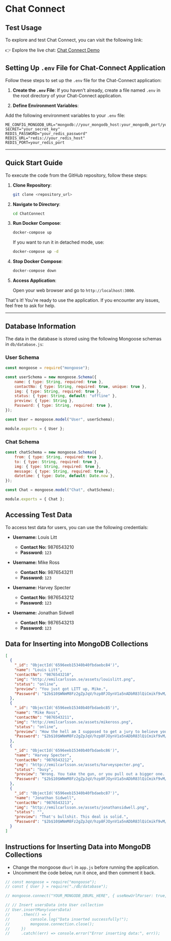 # Chat Connect

## Test Usage
To explore and test Chat Connect, you can visit the following link:

👉 Explore the live chat: [Chat Connect Demo](https://chat-connect-ps95.onrender.com/)

## Setting Up `.env` File for Chat-Connect Application

Follow these steps to set up the `.env` file for the Chat-Connect application:

1. **Create the `.env` File**: If you haven't already, create a file named `.env` in the root directory of your Chat-Connect application.

2. **Define Environment Variables**:

Add the following environment variables to your `.env` file:

```plaintext
ME_CONFIG_MONGODB_URL="mongodb://your_mongodb_host:your_mongodb_port/your_database_name"
SECRET="your_secret_key"
REDIS_PASSWORD="your_redis_password"
REDIS_URL="redis://your_redis_host"
REDIS_PORT=your_redis_port
```
---

## Quick Start Guide

To execute the code from the GitHub repository, follow these steps:

1. **Clone Repository**:
   ```bash
   git clone <repository_url>
   ```

2. **Navigate to Directory**:
   ```bash
   cd ChatConnect
   ```

3. **Run Docker Compose**:

   ```bash
   docker-compose up
   ```

   If you want to run it in detached mode, use:
   ```bash
   docker-compose up -d
   ```

4. **Stop Docker Compose**:

   ```bash
   docker-compose down
   ```

5. **Access Application**:

   Open your web browser and go to `http://localhost:3000`.

That's it! You're ready to use the application. If you encounter any issues, feel free to ask for help.

--- 

## Database Information

The data in the database is stored using the following Mongoose schemas in `db/database.js`:

### User Schema

```javascript
const mongoose = require("mongoose");

const userSchema = new mongoose.Schema({
    name: { type: String, required: true },
    contactNo: { type: String, required: true, unique: true },
    img: { type: String, required: true },
    status: { type: String, default: "offline" },
    preview: { type: String },
    Password: { type: String, required: true },
});

const User = mongoose.model("User", userSchema);

module.exports = { User };
```

### Chat Schema

```javascript
const chatSchema = new mongoose.Schema({
    from: { type: String, required: true },
    to: { type: String, required: true },
    img: { type: String, required: true },
    message: { type: String, required: true },
    datetime: { type: Date, default: Date.now },
});

const Chat = mongoose.model("Chat", chatSchema);

module.exports = { Chat };
```

## Accessing Test Data

To access test data for users, you can use the following credentials:

- **Username:** Louis Litt
  - **Contact No:** 9876543210
  - **Password:** `123`

- **Username:** Mike Ross
  - **Contact No:** 9876543211
  - **Password:** `123`

- **Username:** Harvey Specter
  - **Contact No:** 9876543212
  - **Password:** `123`

- **Username:** Jonathan Sidwell
  - **Contact No:** 9876543213
  - **Password:** `123`

## Data for Inserting into MongoDB Collections

```json
[
  {
    "_id": "ObjectId('6596eeb15340b40fbdaebc84')",
    "name": "Louis Litt",
    "contactNo": "9876543210",
    "img": "http://emilcarlsson.se/assets/louislitt.png",
    "status": "online",
    "preview": "You just got LITT up, Mike.",
    "Password": "$2b$10$WNmM8Fz2gZpJqV/hzp8FJOynV1a5nADbR83lQiCmikf9vM/NiLjSG"
  },
  {
    "_id": "ObjectId('6596eeb15340b40fbdaebc85')",
    "name": "Mike Ross",
    "contactNo": "9876543211",
    "img": "http://emilcarlsson.se/assets/mikeross.png",
    "status": "online",
    "preview": "How the hell am I supposed to get a jury to believe you when I am not even sure that I do?!",
    "Password": "$2b$10$WNmM8Fz2gZpJqV/hzp8FJOynV1a5nADbR83lQiCmikf9vM/NiLjSG"
  },
  {
    "_id": "ObjectId('6596eeb15340b40fbdaebc86')",
    "name": "Harvey Specter",
    "contactNo": "9876543212",
    "img": "http://emilcarlsson.se/assets/harveyspecter.png",
    "status": "busy",
    "preview": "Wrong. You take the gun, or you pull out a bigger one. Or, you call their bluff. Or, you do any one of a hundred and forty-six other things.",
    "Password": "$2b$10$WNmM8Fz2gZpJqV/hzp8FJOynV1a5nADbR83lQiCmikf9vM/NiLjSG"
  },
  {
    "_id": "ObjectId('6596eeb15340b40fbdaebc87')",
    "name": "Jonathan Sidwell",
    "contactNo": "9876543213",
    "img": "http://emilcarlsson.se/assets/jonathansidwell.png",
    "status": "",
    "preview": "That's bullshit. This deal is solid.",
    "Password": "$2b$10$WNmM8Fz2gZpJqV/hzp8FJOynV1a5nADbR83lQiCmikf9vM/NiLjSG"
  }
]
```

## Instructions for Inserting Data into MongoDB Collections

- Change the mongoose `dburl` in `app.js` before running the application.
- Uncomment the code below, run it once, and then comment it back.

```javascript
// const mongoose = require("mongoose");
// const { User } = require("./db/database");

// mongoose.connect("YOUR_MONGODB_DBURL_HERE", { useNewUrlParser: true, useUnifiedTopology: true });

// // Insert usersData into User collection
// User.insertMany(usersData)
//     .then(() => {
//         console.log("Data inserted successfully!");
//         mongoose.connection.close();
//     })
//     .catch((err) => console.error("Error inserting data:", err));
```
